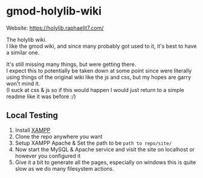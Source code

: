# gmod-holylib-wiki

Website: https://holylib.raphaelit7.com/<br>

The holylib wiki.<br>
I like the gmod wiki, and since many probably got used to it, it's best to have a similar one.<br>

It's still missing many things, but were getting there.<br>
I expect this to potentially be taken down at some point since were literally using things of the original wiki like the js and css, but my hopes are garry won't mind it.<br>
(I suck at css & js so if this would happen I would just return to a simple readme like it was before :/)<br>

## Local Testing
1. Install [XAMPP](https://www.apachefriends.org/de/index.html)<br>
2. Clone the repo anywhere you want<br>
3. Setup XAMPP Apache & Set the path to be `path to repo/site/`<br>
4. Now start the MySQL & Apache service and visit the site on localhost or however you configured it<br>
5. Give it a bit to generate all the pages, especially on windows this is quite slow as we do many filesystem actions.<br>